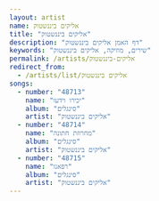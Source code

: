 ```yaml
---
layout: artist
name: אליקים ביננשטוק
title: "אליקים ביננשטוק"
description: "דף האמן אליקים ביננשטוק"
keywords: "שירים, מוזיקה, אליקים ביננשטוק"
permalink: /artists/אליקים-ביננשטוק
redirect_from:
  - /artists/list/אליקים ביננשטוק
songs:
  - number: "48713"
    name: "יכירו וידעו"
    album: "סינגלים"
    artist: "אליקים ביננשטוק"
  - number: "48714"
    name: "מחרוזת חתונה"
    album: "סינגלים"
    artist: "אליקים ביננשטוק"
  - number: "48715"
    name: "רפאנו"
    album: "סינגלים"
    artist: "אליקים ביננשטוק"
---
```

